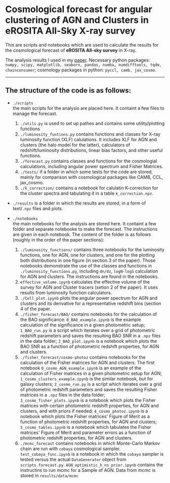 # Cosmological forecast for  angular clustering of AGN and Clusters in eROSITA All-Sky X-ray survey


This are  scripts and notebooks which are used to calculate the  results for the cosmological forecast of **eROSITA All-sky survey** in  X-ray. 

The  analysis results I used in my [paper]().
Necessary python packages: `numpy, scipy, matplotlib, seaborn, pandas, numba, numdifftools, tqdm, chainconsumer`; cosmology packages in python: `pyccl, camb, jax_cosmo`.

------

## The structure of the code is as follows:

- `./scripts`  
  the main scripts for the analysis are placed here. It containt a few files to manage the forecast.
    1. `./utils.py`  is used to set up pathes and contains some utility/plotting functions
    2. `./luminosity_funtions.py` contains functions and classes for X-ray  luminosity function (XLF) calulations. It includes XLF for AGN and clusters (the halo model for the latter), calculators of redshift/luminosity  distributions, linear bias factors, and other useful functions. 
    3. `./forecast.py` contains classes and functions for the cosmologial calculations, including angular power spectrum and Fisher Matrices.
    4. `./tests/` if a folder in which some tests for the code are stored, mainly for comparison with cosmological packages like CAMB, CCL, jax_cosmo.
    5. `./k_correction/`  contains a notebook for calulatin K-correction for the cluster spectra and tabulating it in a table `k_correction.npz`.
    


- `./results` is a folder in which the results are stored, in a form of text/`.npz` files and plots.  



- `./notebooks`  
  the main notebooks for the analysis are stored here. It containt a few folder and separate notebooke to make the forecast. The instructions are given in each notebook.  The content of the folder is as follows (roughly in the order of  the paper sections):
    1. `./luminosity_functions/`  contains three notebooks for the luminosity functions, one for AGN, one for clusters, and one for the plotting both distributions in one figure (in section 3 of the paper). Those notebooks demonstrate the use of the classes and functions in `./luminosity_functions.py`, including `dn/dz`, `logN-logS` calculation for AGN and clusters. The instructions are found in the notebooks.
    2. `effective_volume.ipynb` calculates the effective volume of the survey for AGN and Cluster tracers (setion 2 of the paper). It uses  results from luminosity function calculators. 
    3. `./Cell_plot.ipynb` plots the angular power spectrum for AGN and clusters and its derivative for a representative redshift bins (section 4 of the paper. 
    4. `./fisher_forecast/BAO/` contains notebooks for the calculation of the BAO significance: `0_BAO_example.ipynb` is the example calculation of the significance in a given photometric setup;  `1_BAO_run.py` is a script which iterates over a grid of photometric redshift parameters and saves the resulting BAO SNR in a `.npz` files in the data folder; `2_BAO_plot.ipynb`  is a notebook which plots the BAO SNR as a function of  photometric redshift properties, for AGN and clusters.
  5.  `./fisher_forecast/cosmo-photoz` contains notebooks for the calculation of the Fisher matrices for AGN and clusters. The first notebook `0_cosmo_AGN_example.ipynb` is an example of the calculation of Fisher matrices in a given photometric setup for AGN; `1_cosmo_clusters_example.ipynb` is the similar notebook, but for galaxy clusters; `2_cosmo_run.py` is a script which iterates over a grid of photometric redshift parameters and saves the resulting Fisher matrices in a `.npz` files in the data folder; `3_cosmo_fisher_plots.ipynb`  is a notebook which plots the Fisher matrices with certain  photometric redshift properties, for AGN and clusters, and with priors if needed;  `4_cosmo_photoz.ipynb` is a notebook which plots the Fisher matrices' Figure of Merit as a function of  photometric redshift properties, for AGN and clusters; `5_cosmo_tables.ipynb` is a notebook which tabulates the Fisher matrices' Figure of Merit and parameter errors as a function of  photometric redshift properties, for AGN and clusters.
  6. `./mcmc_forecast` contains notebooks in which Monte-Carlo Markov chain are run with `cobaya` cosmological sampler. `test_cobaya_func.ipynb` is a notebook in which the `cobaya` sampler is tested versus the actual `DataGenerator` object from `scripts.forecast.py`. `AGN_optimistic_h_ns_prior.ipynb` contains the instructins to run mcmc for a Sample of AGN. Data from mcmc is stored in `results/data/mcmc`
